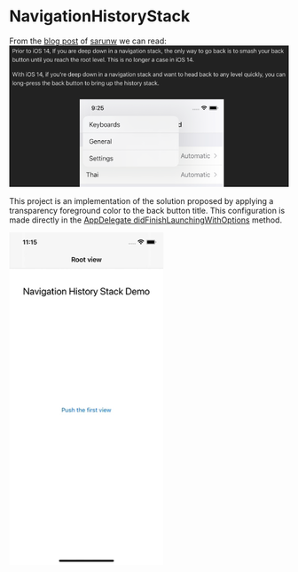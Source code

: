 # NavigationHistoryStack
From the [blog post](https://sarunw.com/posts/what-should-you-know-about-navigation-history-stack-in-ios14/) of [sarunw](https://github.com/sarunw) we can read:
![ios 14 history stack intro](https://github.com/ragu89/NavigationHistoryStack/blob/main/assets/readme-intro.png)

This project is an implementation of the solution proposed by applying a transparency foreground color to the back button title.
This configuration is made directly in the [AppDelegate didFinishLaunchingWithOptions](https://github.com/ragu89/NavigationHistoryStack/blob/main/NavigationHistoryStack/AppDelegate.swift#L16) method.

<img src="https://github.com/ragu89/NavigationHistoryStack/blob/main/assets/readme-demo.gif" alt="demo" height="600"/>
